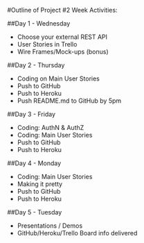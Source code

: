 #Outline of Project #2 Week Activities:
	
##Day 1 - Wednesday
  
  * Choose your external REST API
  * User Stories in Trello
  * Wire Frames/Mock-ups (bonus)

##Day 2 - Thursday
  * Coding on Main User Stories
  * Push to GitHub
  * Push to Heroku
  * Push README.md to GitHub by 5pm

##Day 3 - Friday
  * Coding: AuthN & AuthZ
  * Coding: Main User Stories
  * Push to GitHub
  * Push to Heroku

##Day 4 - Monday
  * Coding: Main User Stories
  * Making it pretty
  * Push to GitHub
  * Push to Heroku

##Day 5 - Tuesday
  * Presentations / Demos
  * GitHub/Heroku/Trello Board info delivered
